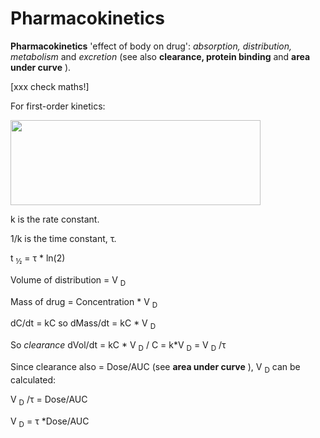 ---
---
# Pharmacokinetics

**Pharmacokinetics** 'effect of body on drug': *absorption,
distribution, metabolism* and *excretion* (see also **clearance, protein
binding** and **area under curve** ).

\[xxx check maths!\]

For first-order kinetics:

<img src="images/image059.gif" width="400" height="136" />

k is the rate constant.

1/k is the time constant, τ.

t <sub>½</sub> = τ \* ln(2)

Volume of distribution = V <sub>D</sub>

Mass of drug = Concentration \* V <sub>D</sub>

dC/dt = kC so dMass/dt = kC \* V <sub>D</sub>

So *clearance* dVol/dt = kC \* V <sub>D</sub> / C = k\*V <sub>D</sub> =
V <sub>D</sub> /τ

Since clearance also = Dose/AUC (see **area under curve** ), V
<sub>D</sub> can be calculated:

V <sub>D</sub> /τ = Dose/AUC

V <sub>D</sub> = τ \*Dose/AUC
